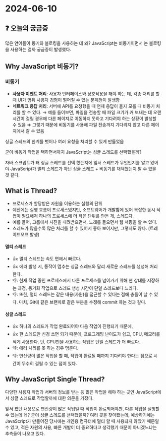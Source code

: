 # 2024-06-10

## ❓ 오늘의 궁금증

많은 언어들이 동기와 블로킹을 사용하는 데 왜? JavaScript는 비동기이면서 논 블로킹을 사용하는 걸까 궁금증이 발생했다.

## Why JavaScript 비동기?

### 비동기

- **사용자 이벤트 처리**: 사용자 인터페이스와 상호작용을 해야 하는 데, 각종 처리를 할 때 UI가 멈춰 사용자 경험이 떨어질 수 있는 문제점이 발생함
- **네트워크 응답 처리**: 서버에 API를 요청했을 때 언제 응답이 올지 모를 때 비동기 처리를 할 수 있다. → 예를 들어보면, 파일을 전송할 때 파일 크기가 커 보내는 데 오랜 시간이 걸릴 경우에 다른 페이지로 이동하지 못하고 기다려야 하는 상황이 발생할 수 있음 ⇒ 그렇기 때문에 비동기를 사용해 파일 전송까지 기다리지 않고 다른 페이지에서 갈 수 있음

싱글 스레드의 한계를 벗어나 여러 요청을 처리할 수 있게 만들었음

굳이 비동기 작업을 택하면서까지 JavaScript는 싱글 스레드를 선택했을까?

자바 스크립트가 왜 싱글 스레드를 선택 했는지에 앞서 스레드가 무엇인지를 알고 있어야 JavaScript가 멀티 스레드가 아닌 싱글 스레드 + 비동기를 채택했는지 알 수 있을 것 같다.

## What is Thread?

- 프로세스가 할당받은 자원을 이용하는 실행의 단위
- 예전에는 실행 흐름이 프로세스였지만, 소프트웨어가 개발함에 있어 복잡한 동시 작업이 필요해져 하나의 프로세스에 더 작은 단위를 만든 게, 스레드다.
- 예를 들어, 크롬에서 사진을 내려받으면서, 노래를 들으면서 웹 서핑을 할 수 있다.
- 스레드가 많을수록 많은 처리를 할 수 있어서 좋아 보이지만, 그렇지도 않다. (트레이드오프 발생)

#### 멀티 스레드
- 👍: 멀티 스레드는 속도 면에서 빠르다.
- 👍: 에러 발생 시, 동작이 멈추는 싱글 스레드와 달리 새로운 스레드를 생성해 처리한다.
- 👎: 현재 작업 중인 프로세스에서 다른 프로세스를 넘어가기 위해 현 상태를 저장하는 과정, 동기화 작업으로 스레드 생성 시간이 단일 스레드보다 느리다.
- 👎: 또한, 멀티 스레드는 같은 내용(자원)을 접근할 수 있다는 점에 충돌이 날 수 있다. 마치, Git에 같은 브랜치로 같은 부분을 수정해 commit 하는 것과 같다.

#### 싱글 스레드
   - 👍: 하나의 스레드가 작업 완료되어야 다음 작업이 진행되기 때문에,
   - 👍: 한 스레드만 신경 쓰면 되기 때문에, 프로그래밍 난이도가 쉽고, CPU, 메모리를 적게 사용한다. 단, CPU만을 사용하는 작업은 단일 스레드가 더 빠르다.
   - 👎: 에러 처리를 못 하는 경우 멈춘다.
   - 👎: 연산량이 많은 작업을 할 때, 작업이 완료될 때까지 기다려야 한다는 점으로 시간이 무수히 걸릴 수 있는 점이 있다.

## Why JavaScript Single Thread?

다양한 사용자 작업과 서버의 정보를 받는 등 많은 작업을 해야 하는 곳인 JavaScript에서 싱글 스레드로 작업할까에 대한 의문을 가졌다.

앞서 봤던 내용으로 연산량이 많은 작업일 때 작업이 완료되어야만, 다른 작업을 실행할 수 있는데 왜? 굳이 싱글 스레드를 선택했을까? 여러 곳을 찾아봤는데, 예상하기에는 JavaScript가 만들어진 당시에는 개인용 컴퓨터에 멀티 할 때 사용되지 않았기 때문일 수 있고, 적은 자원의 사용, 빠른 개발이 더 중요하다고 생각했기 때문이 아니겠느냐는 추측들이 나오고 있다.

